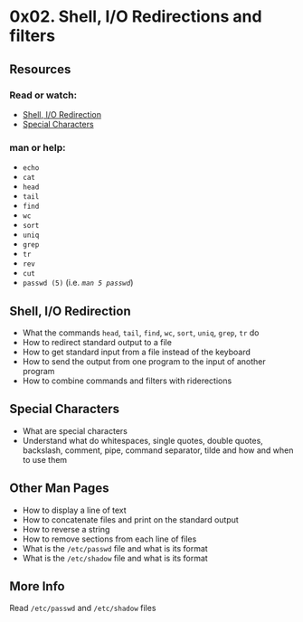 # 0x02. Shell, I/O Redirections and filters
## Resources
### Read or watch:
* [Shell, I/O Redirection](http://www.linuxcommand.org/lc3_lts0070.php/)
* [Special Characters](http://www.mywiki.wooledge.org/BashGuide/SpecialCharacters/)
### man or help:
* `echo`
* `cat`
* `head`
* `tail`
* `find`
* `wc`
* `sort`
* `uniq`
* `grep`
* `tr`
* `rev`
* `cut`
* `passwd (5)` (i.e. _`man 5 passwd`_)
## Shell, I/O Redirection
* What the commands `head`, `tail`, `find`, `wc`, `sort`, `uniq`, `grep`, `tr` do
* How to redirect standard output to a file
* How to get standard input from a file instead of the keyboard
* How to send the output from one program to the input of another program
* How to combine commands and filters with riderections
## Special Characters
* What are special characters
* Understand what do whitespaces, single quotes, double quotes, backslash, comment, pipe, command separator, tilde and how and when to use them
## Other Man Pages
* How to display a line of text
* How to concatenate files and print on the standard output
* How to reverse a string
* How to remove sections from each line of files
* What is the `/etc/passwd` file and what is its format
* What is the `/etc/shadow` file and what is its format


## More Info
Read `/etc/passwd` and `/etc/shadow` files
